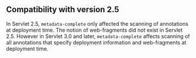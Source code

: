 ## Compatibility with version 2.5

In Servlet 2.5, ``metadata-complete`` only affected the scanning of annotations at deployment time. The notion of web-fragments did not exist in Servlet 2.5. However in Servlet 3.0 and later, ``metadata-complete`` affects scanning of all annotations that specify deployment information and web-fragments at deployment time.

